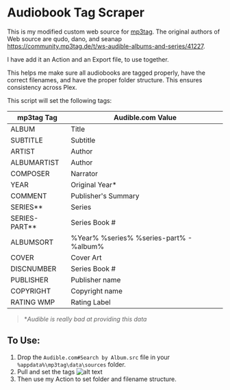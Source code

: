 # Audiobook Tag Scraper

This is my modified custom web source for [mp3tag](https://www.mp3tag.de/en/).
The original authors of Web source are qudo, dano, and seanap https://community.mp3tag.de/t/ws-audible-albums-and-series/41227. 

I have add it an Action and an Export file, to use together.

This helps me make sure all audiobooks are tagged properly, have the correct filenames, and have the proper folder structure.  This ensures consistency across Plex.

This script will set the following tags:

| mp3tag Tag    | Audible.com Value|
| ------------- | ---------------- |
| ALBUM         | Title            |
| SUBTITLE      | Subtitle         |
| ARTIST        | Author           |
| ALBUMARTIST   | Author           |
| COMPOSER      | Narrator         |
| YEAR          | Original Year*   |
| COMMENT       | Publisher's Summary|
| SERIES**      | Series           |
| SERIES-PART** | Series Book #    |
| ALBUMSORT     | %Year% %series% %series-part% - %album%|
| COVER         | Cover Art        |
| DISCNUMBER    | Series Book #    |
| PUBLISHER     | Publisher name   |
| COPYRIGHT     | Copyright name   |
| RATING WMP    | Rating Label     |



   >&ast;*Audible is really bad at providing this data*  
   

## To Use:
1. Drop the `Audible.com#Search by Album.src` file in your `%appdata%\mp3tag\data\sources` folder.
2. Pull and set the tags
![alt text](https://i.imgur.com/AjJbUqE.png "Tag Source")
3. Then use my Action to set folder and filename structure.
  
